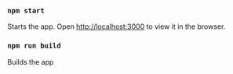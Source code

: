 ### `npm start`

Starts the app. Open [http://localhost:3000](http://localhost:3000) to view it in the browser.

### `npm run build`

Builds the app
